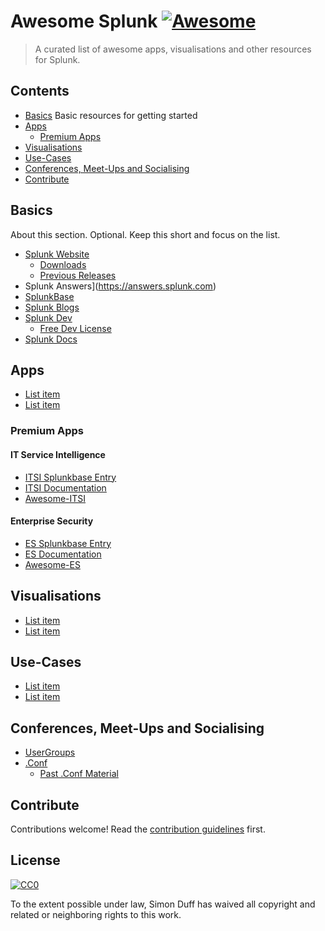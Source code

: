 # Awesome Splunk [![Awesome](https://awesome.re/badge.svg)](https://awesome.re)

> A curated list of awesome apps, visualisations and other resources for Splunk.

## Contents

- [Basics](#basics) Basic resources for getting started
- [Apps](#apps)
  - [Premium Apps](#premium-apps)
- [Visualisations](#visualisations)
- [Use-Cases](#use-cases)
- [Conferences, Meet-Ups and Socialising](#conferences-meetups-and-socialising)
- [Contribute](#contribute)

## Basics

About this section. Optional. Keep this short and focus on the list.

- [Splunk Website](https://splunk.com)
  - [Downloads](https://www.splunk.com/download)
  - [Previous Releases](https://www.splunk.com/page/previous_releases)
- Splunk Answers](https://answers.splunk.com)
- [SplunkBase](https://splunkbase.splunk.com)
- [Splunk Blogs](https://blogs.splunk.com/)
- [Splunk Dev](https://dev.splunk.com)
  - [Free Dev License](httpis://dev.splunk.com/page/developer_license_sign_up)
- [Splunk Docs](https://docs.splunk.com/)

## Apps
- [List item](http://example.com)
- [List item](http://example.com)

### Premium Apps
#### IT Service Intelligence
- [ITSI Splunkbase Entry](http://example.com)
- [ITSI Documentation](http://example.com)
- [Awesome-ITSI](http://example.com)

#### Enterprise Security
- [ES Splunkbase Entry](http://example.com)
- [ES Documentation](http://example.com)
- [Awesome-ES](http://example.com)

## Visualisations
- [List item](http://example.com)
- [List item](http://example.com)

## Use-Cases
- [List item](http://example.com)
- [List item](http://example.com)

## Conferences, Meet-Ups and Socialising
- [UserGroups](https://usergroups.splunk.com/)
- [.Conf](https://conf.splunk.com)
  - [Past .Conf Material](https://conf.splunk.com/watch/conf-online.html)

## Contribute
Contributions welcome! Read the [contribution guidelines](contributing.md) first.

## License
[![CC0](https://mirrors.creativecommons.org/presskit/buttons/88x31/svg/cc-zero.svg)](https://creativecommons.org/publicdomain/zero/1.0)

To the extent possible under law, Simon Duff has waived all copyright and
related or neighboring rights to this work.

